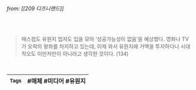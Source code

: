 
###### from: [[209 디즈니랜드]]

<br/>

>매스컴도 유원지 업자도 입을 모아 ‘성공가능성이 없음’을 예상했다. 영화나 TV가 오락의 왕좌를 차지하고 있는데, 이제 와서 유원지에 거액을 투자하다니 시대착오도 이만저만이 아니라고 생각한 것이다. (134) 

<br/>

| <small> Tags </small> | #매체 #미디어 #유원지  |
| --- | --- |
